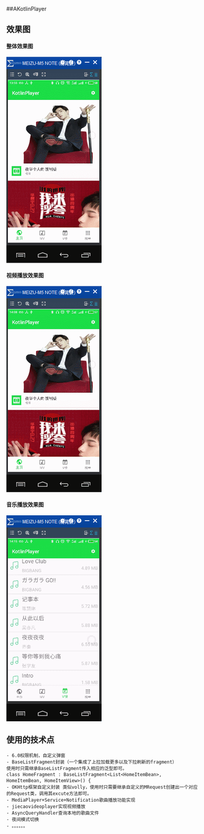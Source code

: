 ##AKotlinPlayer

效果图
-----------

#### 整体效果图
![](https://github.com/zicen/AKotlinPlayer/blob/master/image/%E6%95%B4%E4%BD%93%E6%95%88%E6%9E%9C%E5%9B%BE.gif)

#### 视频播放效果图
![](https://github.com/zicen/AKotlinPlayer/blob/master/image/%E8%A7%86%E9%A2%91%E6%92%AD%E6%94%BE%E6%95%88%E6%9E%9C%E5%9B%BE.gif)

#### 音乐播放效果图
![](https://github.com/zicen/AKotlinPlayer/blob/master/image/%E6%9C%AC%E5%9C%B0%E9%9F%B3%E4%B9%90%E6%92%AD%E6%94%BE.gif)

使用的技术点
----------
    - 6.0权限机制，自定义弹窗
    - BaseListFragment封装（一个集成了上拉加载更多以及下拉刷新的fragment）
    使用时只需继承BaseListFragment传入相应的泛型即可。
    class HomeFragment : BaseListFragment<List<HomeItemBean>, HomeItemBean, HomeItemView>() {
    - OKHttp框架自定义封装 类似volly，使用时只需要继承自定义的MRequest创建出一个对应的Request类，调用其excute方法即可。
    - MediaPlayer+Service+Notification歌曲播放功能实现
    - jiecaovideoplayer实现视频播放
    - AsyncQueryHandler查询本地的歌曲文件
    - 夜间模式切换
    - 。。。。。。
   